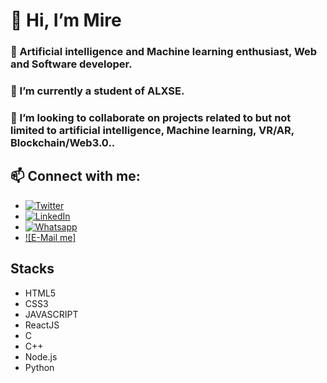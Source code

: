 # 👋 Hi, I’m Mire
### 👀 Artificial intelligence and Machine learning enthusiast, Web and Software developer.
### 🌱 I’m currently a student of ALXSE.
### 💞️ I’m looking to collaborate on projects related to but not limited to artificial intelligence, Machine learning, VR/AR, Blockchain/Web3.0..
## 📫 Connect with me:
-  [![Twitter](https://img.shields.io/twitter/follow/:not_ifeanyi)](https://www.twitter.com/not_ifeanyi)
- [![LinkedIn](https://img.shields.io/badge/LinkedIn-0077B5?style=for-the-badge&logo=linkedin&logoColor=blue)](https://linkedin/in/mire-web)
- [![Whatsapp](https://img.shields.io/badge/LinkedIn-0077B5?style=for-the-badge&logo=linkedin&logoColor=blue)](https://wa.me/2348081175695)
- [![E-Mail me]](mailto:mire4work@gmail.com)
## Stacks
   - HTML5
   - CSS3
   - JAVASCRIPT
   - ReactJS
   - C
   - C++
   - Node.js
   - Python
<!---
Mire-web/Mire-web is a ✨ special ✨ repository because its `README.md` (this file) appears on your GitHub profile.
You can click the Preview link to take a look at your changes.
--->
